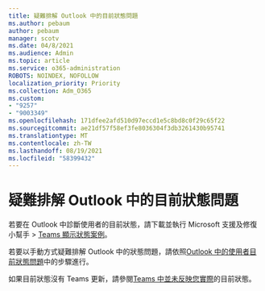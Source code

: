 ```yaml
---
title: 疑難排解 Outlook 中的目前狀態問題
ms.author: pebaum
author: pebaum
manager: scotv
ms.date: 04/8/2021
ms.audience: Admin
ms.topic: article
ms.service: o365-administration
ROBOTS: NOINDEX, NOFOLLOW
localization_priority: Priority
ms.collection: Adm_O365
ms.custom:
- "9257"
- "9003349"
ms.openlocfilehash: 171dfee2afd510d97eccd1e5c8bd8c0f29c65f22
ms.sourcegitcommit: ae21df57f58ef3fe8036304f3db3261430b95741
ms.translationtype: MT
ms.contentlocale: zh-TW
ms.lasthandoff: 08/19/2021
ms.locfileid: "58399432"
---
```

# <a name="troubleshoot-presence-issues-in-outlook"></a>疑難排解 Outlook 中的目前狀態問題

若要在 Outlook 中診斷使用者的目前狀態，請下載並執行 Microsoft 支援及修復小幫手 > [Teams 顯示狀態案例](https://aka.ms/SaRA-TeamsPresenceScenario)。

若要以手動方式疑難排解 Outlook 中的狀態問題，請依照[Outlook 中的使用者目前狀態問題](https://docs.microsoft.com/microsoftteams/troubleshoot/teams-im-presence/issues-with-presence-in-outlook)中的步驟進行。

如果目前狀態沒有 Teams 更新，請參閱[Teams 中並未反映您實際](https://docs.microsoft.com/microsoftteams/troubleshoot/teams-im-presence/presence-not-show-actual-status)的目前狀態。
